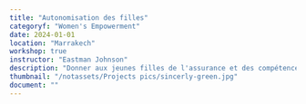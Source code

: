```yaml
---
title: "Autonomisation des filles"
categoryf: "Women's Empowerment"
date: 2024-01-01
location: "Marrakech"
workshop: true
instructor: "Eastman Johnson"
description: "Donner aux jeunes filles de l'assurance et des compétences en matière de leadership."
thumbnail: "/notassets/Projects pics/sincerly-green.jpg"
document: ""
---
```

